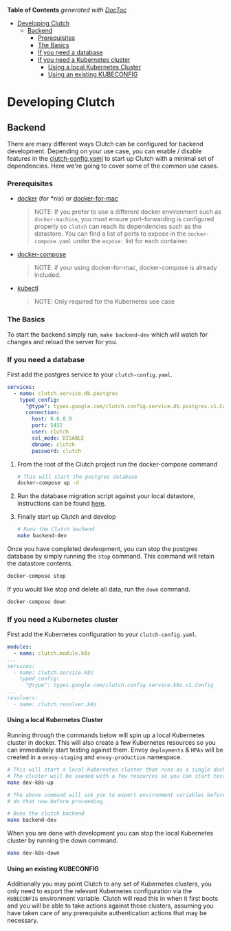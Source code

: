 <!-- START doctoc generated TOC please keep comment here to allow auto update -->
<!-- DON'T EDIT THIS SECTION, INSTEAD RE-RUN doctoc TO UPDATE -->
**Table of Contents**  *generated with [DocToc](https://github.com/thlorenz/doctoc)*

- [Developing Clutch](#developing-clutch)
  - [Backend](#backend)
    - [Prerequisites](#prerequisites)
    - [The Basics](#the-basics)
    - [If you need a database](#if-you-need-a-database)
    - [If you need a Kubernetes cluster](#if-you-need-a-kubernetes-cluster)
      - [Using a local Kubernetes Cluster](#using-a-local-kubernetes-cluster)
      - [Using an existing KUBECONFIG](#using-an-existing-kubeconfig)

<!-- END doctoc generated TOC please keep comment here to allow auto update -->

# Developing Clutch

## Backend

There are many different ways Clutch can be configured for backend development.
Depending on your use case, you can enable / disable features in the [clutch-config.yaml](https://clutch.sh/docs/configuration)
to start up Clutch with a minimal set of dependencies.
Here we're going to cover some of the common use cases.

### Prerequisites

* [docker](https://docs.docker.com/engine/install/ubuntu/) (for *nix) or [docker-for-mac](https://docs.docker.com/docker-for-mac/install/)
  > NOTE: If you prefer to use a different docker environment such as `docker-machine`,
    you must ensure port-forwarding is configured properly so `clutch` can reach
    its dependencies such as the datastore.
    You can find a list of ports to expose in the `docker-compose.yaml` under
    the `expose:` list for each container.

* [docker-compose](https://docs.docker.com/compose/install/)
  > NOTE: if your using docker-for-mac, docker-compose is already included.

* [kubectl](https://kubernetes.io/docs/tasks/tools/install-kubectl/)
  > NOTE: Only required for the Kubernetes use case

### The Basics

To start the backend simply run, `make backend-dev` which will watch for
changes and reload the server for you.

### If you need a database

First add the postgres service to your `clutch-config.yaml`.

```yaml
services:
  - name: clutch.service.db.postgres
    typed_config:
      "@type": types.google.com/clutch.config.service.db.postgres.v1.Config
      connection:
        host: 0.0.0.0
        port: 5432
        user: clutch
        ssl_mode: DISABLE
        dbname: clutch
        password: clutch
```

1. From the root of the Clutch project run the docker-compose command

    ```sh
    # This will start the postgres database
    docker-compose up -d
      ```

2. Run the database migration script against your local datastore,
instructions can be found [here](./backend/cmd/migrate/README.md).

3. Finally start up Clutch and develop

    ```sh
    # Runs the Clutch backend
    make backend-dev
    ```

Once you have completed devleopment,
you can stop the postgres database by simply running the `stop` command.
This command will retain the datastore contents.

```sh
docker-compose stop
```

If you would like stop and delete all data, run the `down` command.

```sh
docker-compose down
```

### If you need a Kubernetes cluster

First add the Kubernetes configuration to your `clutch-config.yaml`.

```yaml
modules:
  - name: clutch.module.k8s
...
services:
  - name: clutch.service.k8s
    typed_config:
      "@type": types.google.com/clutch.config.service.k8s.v1.Config
...
resolvers:
  - name: clutch.resolver.k8s
```

#### Using a local Kubernetes Cluster

  Running through the commands below will spin up a local Kubernetes cluster in docker.
  This will also create a few Kubernetes resources so you can immediately start testing against them.
  Envoy `deployments` & `HPAs` will be created in a `envoy-staging` and `envoy-production` namespace.

  ```sh
  # This will start a local Kubernetes cluster that runs as a single docker container.
  # The cluster will be seeded with a few resources so you can start testing immediately.
  make dev-k8s-up

  # The above command will ask you to export environment variables before starting clutch,
  # do that now before proceeding.

  # Runs the clutch backend
  make backend-dev
  ```

  When you are done with development you can stop the local Kubernetes cluster by running the down command.

  ```sh
  make dev-k8s-down
  ```

#### Using an existing KUBECONFIG

  Additionally you may point Clutch to any set of Kubernetes clusters,
  you only need to export the relevant Kubernetes configuration via the `KUBECONFIG` environment variable.
  Clutch will read this in when it first boots and you will be able to take actions against those clusters,
  assuming you have taken care of any prerequisite authentication actions that may be necessary.
